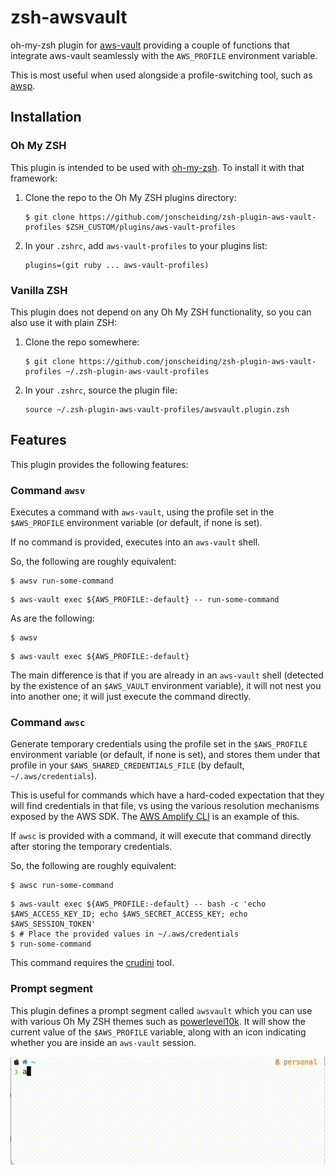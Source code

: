 # zsh-awsvault

oh-my-zsh plugin for [aws-vault](https://github.com/99designs/aws-vault) providing a couple of functions that integrate aws-vault seamlessly with the `AWS_PROFILE` environment variable.

This is most useful when used alongside a profile-switching tool, such as
[awsp](https://github.com/johnnyopao/awsp).

## Installation

### Oh My ZSH

This plugin is intended to be used with [oh-my-zsh](https://ohmyz.sh/). To install it with that framework:

1. Clone the repo to the Oh My ZSH plugins directory:
   ```shell
   $ git clone https://github.com/jonscheiding/zsh-plugin-aws-vault-profiles $ZSH_CUSTOM/plugins/aws-vault-profiles
   ```
2. In your `.zshrc`, add `aws-vault-profiles` to your plugins list:
   ```
   plugins=(git ruby ... aws-vault-profiles)
   ```

### Vanilla ZSH

This plugin does not depend on any Oh My ZSH functionality, so you can also use it with plain ZSH:

1. Clone the repo somewhere:
   ```shell
   $ git clone https://github.com/jonscheiding/zsh-plugin-aws-vault-profiles ~/.zsh-plugin-aws-vault-profiles
   ```
2. In your `.zshrc`, source the plugin file:
   ```
   source ~/.zsh-plugin-aws-vault-profiles/awsvault.plugin.zsh
   ```

## Features

This plugin provides the following features:

### Command `awsv`

Executes a command with `aws-vault`, using the profile set in the `$AWS_PROFILE` environment variable (or
default, if none is set).

If no command is provided, executes into an `aws-vault` shell.

So, the following are roughly equivalent:

```shell
$ awsv run-some-command
```

```shell
$ aws-vault exec ${AWS_PROFILE:-default} -- run-some-command
```

As are the following:

```shell
$ awsv
```

```shell
$ aws-vault exec ${AWS_PROFILE:-default}
```

The main difference is that if you are already in an `aws-vault` shell (detected by the existence of an
`$AWS_VAULT` environment variable), it will not nest you into another one; it will just execute the command
directly.

### Command `awsc`

Generate temporary credentials using the profile set in the `$AWS_PROFILE` environment variable (or default,
if none is set), and stores them under that profile in your `$AWS_SHARED_CREDENTIALS_FILE` (by default,
`~/.aws/credentials`).

This is useful for commands which have a hard-coded expectation that they will find credentials in that file,
vs using the various resolution mechanisms exposed by the AWS SDK. The
[AWS Amplify CLI](https://docs.amplify.aws/cli/) is an example of this.

If `awsc` is provided with a command, it will execute that command directly after storing the temporary
credentials.

So, the following are roughly equivalent:

```shell
$ awsc run-some-command
```

```shell
$ aws-vault exec ${AWS_PROFILE:-default} -- bash -c 'echo $AWS_ACCESS_KEY_ID; echo $AWS_SECRET_ACCESS_KEY; echo $AWS_SESSION_TOKEN'
$ # Place the provided values in ~/.aws/credentials
$ run-some-command
```

This command requires the [crudini](https://github.com/pixelb/crudini) tool.

### Prompt segment

This plugin defines a prompt segment called `awsvault` which you can use with various Oh My ZSH themes such as
[powerlevel10k](https://github.com/romkatv/powerlevel10k). It will show the current value of the
`$AWS_PROFILE` variable, along with an icon indicating whether you are inside an `aws-vault` session.

![prompt segment example](example-prompt.gif)
